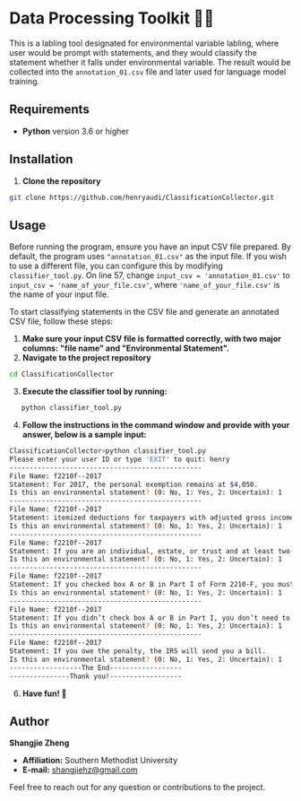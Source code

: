 # Data Processing Toolkit 👨‍💻

This is a labling tool designated for environmental variable labling, where user would be prompt with statements, and they would classify the statement whether it falls under environmental variable. The result would be collected into the `annotation_01.csv` file and later used for language model training.

## Requirements

- **Python** version 3.6 or higher

## Installation

1. **Clone the repository**
```bash
git clone https://github.com/henryaudi/ClassificationCollector.git
```

## Usage

Before running the program, ensure you have an input CSV file prepared. By default, the program uses `"annotation_01.csv"` as the input file. If you wish to use a different file, you can configure this by modifying `classifier_tool.py`. On line 57, change `input_csv = 'annotation_01.csv'` to `input_csv = 'name_of_your_file.csv'`, where `'name_of_your_file.csv'` is the name of your input file.

To start classifying statements in the CSV file and generate an annotated CSV file, follow these steps:

1. **Make sure your input CSV file is formatted correctly, with two major columns: "file name" and "Environmental Statement".**
2. **Navigate to the project repository**
```bash
cd ClassificationCollector
```
3. **Execute the classifier tool by running:**
```bash
   python classifier_tool.py
```
4. **Follow the instructions in the command window and provide with your answer, below is a sample input:**
```bash
ClassificationCollector>python classifier_tool.py
Please enter your user ID or type 'EXIT' to quit: henry
------------------------------------------------
File Name: f2210f--2017
Statement: For 2017, the personal exemption remains at $4,050.
Is this an environmental statement? (0: No, 1: Yes, 2: Uncertain): 1
------------------------------------------------
File Name: f2210f--2017
Statement: itemized deductions for taxpayers with adjusted gross incomes above $156,900 may be reduced
Is this an environmental statement? (0: No, 1: Yes, 2: Uncertain): 1
------------------------------------------------
File Name: f2210f--2017
Statement: If you are an individual, estate, or trust and at least two-thirds of your 2016 or 2017 gross income is from farming or fishing, use Form 2210-F to see if you owe a penalty for underpaying your estimated tax.
Is this an environmental statement? (0: No, 1: Yes, 2: Uncertain): 1
------------------------------------------------
File Name: f2210f--2017
Statement: If you checked box A or B in Part I of Form 2210-F, you must figure the penalty yourself and attach the completed form to your return.
Is this an environmental statement? (0: No, 1: Yes, 2: Uncertain): 1
------------------------------------------------
File Name: f2210f--2017
Statement: If you didn’t check box A or B in Part I, you don’t need to figure the penalty or file Form 2210-F.
Is this an environmental statement? (0: No, 1: Yes, 2: Uncertain): 1
------------------------------------------------
File Name: f2210f--2017
Statement: If you owe the penalty, the IRS will send you a bill.
Is this an environmental statement? (0: No, 1: Yes, 2: Uncertain): 1
------------------The End------------------
---------------Thank you!------------------
```
6. **Have fun! 🦥**

## Author
**Shangjie Zheng**

- **Affiliation:** Southern Methodist University
- **E-mail:** [shangjiehz@gmail.com](mailto:shangjiehz@gmail.com)

Feel free to reach out for any question or contributions to the project.
